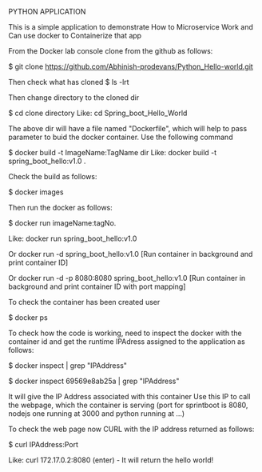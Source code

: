 PYTHON APPLICATION

This is a simple application to demonstrate How to Microservice Work and Can use docker to Containerize that app

From the Docker lab console clone from the github as follows:

$ git clone https://github.com/Abhinish-prodevans/Python_Hello-world.git

Then check what has cloned
$ ls -lrt

Then change directory to the cloned dir

$ cd clone directory
Like: cd Spring_boot_Hello_World

The above dir will have a file named "Dockerfile", which will help to pass parameter to buid the docker container.
Use the following command

$ docker build  -t ImageName:TagName dir
Like: docker build -t spring_boot_hello:v1.0 .

Check the build as follows:

$ docker images

Then run the docker as follows:

$ docker run  imageName:tagNo.

Like: docker run spring_boot_hello:v1.0

Or docker run -d spring_boot_hello:v1.0 [Run container in background and print container ID]

Or docker run -d -p 8080:8080 spring_boot_hello:v1.0 [Run container in background and print container ID with port mapping]

To check the container has been created user

$ docker ps

To check how the code is working, need to inspect the docker with the container id and get the runtime IPAdress assigned to the application as follows:

$ docker inspect <containerID> | grep "IPAddress"

$ docker inspect 69569e8ab25a | grep "IPAddress"

It will give the IP Address associated with this container
Use this IP to call the webpage, which the container is serving (port for sprintboot is 8080, nodejs one running at 3000 and python running at ...)

To check the web page now CURL with the IP address returned as follows:

$ curl IPAddress:Port
  
Like: curl 172.17.0.2:8080 (enter) - It will return the hello world!

